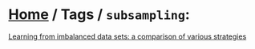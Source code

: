 # [Home](../) / Tags / `subsampling`:

[Learning from imbalanced data sets: a comparison of various strategies](japkowicz2000learning.md)